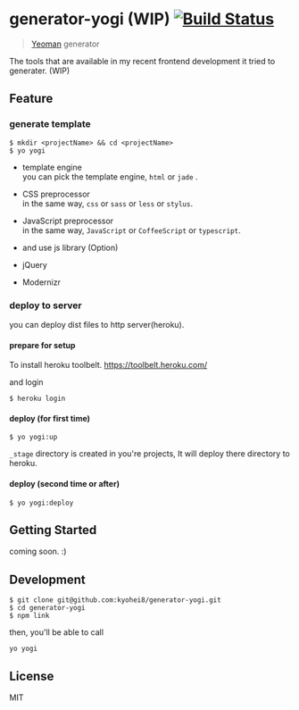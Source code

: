 # generator-yogi (WIP) [![Build Status](https://secure.travis-ci.org/kyohei8/generator-yogi.png?branch=master)](https://travis-ci.org/kyohei8/generator-yogi)

> [Yeoman](http://yeoman.io) generator

The tools that are available in my recent frontend development it tried to generater. (WIP)

## Feature

### generate template

```
$ mkdir <projectName> && cd <projectName>
$ yo yogi
```

* template engine  
you can pick the template engine, `html` or `jade` .
* CSS preprocessor  
in the same way, `css` or `sass` or `less` or `stylus`.
* JavaScript preprocessor  
in the same way, `JavaScript` or `CoffeeScript` or `typescript`.

* and use js library (Option)  
 * jQuery
 * Modernizr


### deploy to server

you can deploy dist files to http server(heroku).

#### prepare for setup

To install heroku toolbelt.
https://toolbelt.heroku.com/

and login 

```
$ heroku login
```

#### deploy (for first time)

```
$ yo yogi:up
```
`_stage` directory is created in you're projects, It will deploy there directory to heroku.


#### deploy (second time or after)

```
$ yo yogi:deploy
```


## Getting Started

coming soon. :)

<!--
```bash
npm install -g yo
```

```bash
npm install -g generator-yogi
```

Finally, initiate the generator:

```bash
yo yogi
```
-->

## Development

```
$ git clone git@github.com:kyohei8/generator-yogi.git
$ cd generator-yogi
$ npm link
```

then, you'll be able to call

```
yo yogi
```

## License

MIT
